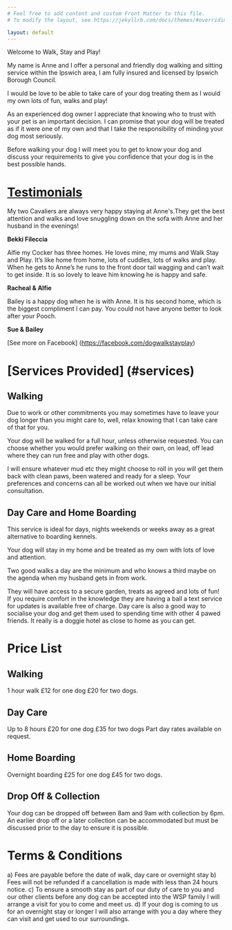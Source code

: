 ```yaml
---
# Feel free to add content and custom Front Matter to this file.
# To modify the layout, see https://jekyllrb.com/docs/themes/#overriding-theme-defaults

layout: default
---
```


Welcome to Walk, Stay and Play!

My name is Anne and I offer a personal and friendly dog walking and sitting service within the Ipswich area, I am fully insured and licensed by Ipswich Borough Council.

I would be love to be able to take care of your dog treating them as I would my own lots of fun, walks and play!

As an experienced dog owner I appreciate that knowing who to trust with your pet is an important decision. I can promise that your dog will be treated as if it were one of my own and that I take the responsibility of minding your dog most seriously.

Before walking your dog I will meet you to get to know your dog and discuss your requirements to give you confidence that your dog is in the best possible hands.

# [Testimonials](#testimonials)

My two Cavaliers are always very happy staying at Anne's.They get the best attention and walks and love snuggling down on the sofa with Anne and her husband in the evenings!

**Bekki Fileccia**

Alfie my Cocker has three homes. He loves mine, my mums and Walk Stay and Play. It’s like home from home, lots of cuddles, lots of walks and play. When he gets to Anne’s he runs to the front door tail wagging and can’t wait to get inside. It is so lovely to leave him knowing he is happy and safe.

**Racheal & Alfie**

Bailey is a happy dog when he is with Anne. It is his second home, which is the biggest compliment l can pay. You could not have anyone better to look after your Pooch.

**Sue & Bailey**

[See more on Facebook] (https://facebook.com/dogwalkstayplay)

# [Services Provided] (#services)

## Walking
Due to work or other commitments you may sometimes have to leave your dog longer than you might care to, well, relax knowing that l can take care of that for you.

Your dog will be walked for a full hour, unless otherwise requested. You can choose whether you would prefer walking on their own, on lead, off lead where they can run free and play with other dogs.

I will ensure whatever mud etc they might choose to roll in you will get them back with clean paws, been watered and ready for a sleep.
Your preferences and concerns can all be worked out when we have our initial consultation.

## Day Care and Home Boarding
This service is ideal for days, nights weekends or weeks away as a great alternative to boarding kennels.

Your dog will stay in my home and be treated as my own with lots of love and attention.

Two good walks a day are the minimum and who knows a third maybe on the agenda when my husband gets in from work.

They will have access to a secure garden, treats as agreed and lots of fun! If you require comfort in the knowledge they are having a ball a text service for updates is available free of charge. Day care is also a good way to socialise your dog and get them used to spending time with other 4 pawed friends. It really is a doggie hotel as close to home as you can get.

# Price List

## Walking
1 hour walk
£12 for one dog
£20 for two dogs.

## Day Care
Up to 8 hours
£20 for one dog
£35 for two dogs
Part day rates available on request.

## Home Boarding
Overnight boarding
£25 for one dog
£45 for two dogs.

## Drop Off & Collection
Your dog can be dropped off between 8am and 9am with collection by 6pm. An earlier drop off or a later collection can be accommodated but must be discussed prior to the day to ensure it is possible.

# Terms & Conditions
a) Fees are payable before the date of walk, day care or overnight stay
b) Fees will not be refunded if a cancellation is made with less than 24 hours notice.
c) To ensure a smooth stay as part of our duty of care to you and our other clients before any dog can be accepted into the WSP family l will arrange a visit for you to come and meet us.
d) If your dog is coming to us for an overnight stay or longer l will also arrange with you a day where they can visit and get used to our surroundings.
